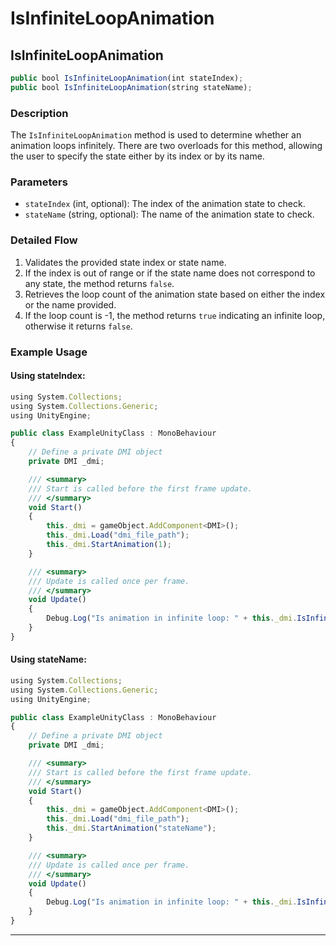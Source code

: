 # IsInfiniteLoopAnimation

## IsInfiniteLoopAnimation

```js
public bool IsInfiniteLoopAnimation(int stateIndex);
public bool IsInfiniteLoopAnimation(string stateName);
```

### Description

The `IsInfiniteLoopAnimation` method is used to determine whether an animation loops infinitely. There are two overloads for this method, allowing the user to specify the state either by its index or by its name.

### Parameters

- `stateIndex` (int, optional): The index of the animation state to check.
- `stateName` (string, optional): The name of the animation state to check.

### Detailed Flow

1. Validates the provided state index or state name.
2. If the index is out of range or if the state name does not correspond to any state, the method returns `false`.
3. Retrieves the loop count of the animation state based on either the index or the name provided.
4. If the loop count is -1, the method returns `true` indicating an infinite loop, otherwise it returns `false`.

### Example Usage

#### Using stateIndex:
```js
using System.Collections;
using System.Collections.Generic;
using UnityEngine;

public class ExampleUnityClass : MonoBehaviour
{
    // Define a private DMI object
    private DMI _dmi;

    /// <summary>
    /// Start is called before the first frame update.
    /// </summary>
    void Start()
    {
        this._dmi = gameObject.AddComponent<DMI>();
        this._dmi.Load("dmi_file_path");
        this._dmi.StartAnimation(1);
    }

    /// <summary>
    /// Update is called once per frame.
    /// </summary>
    void Update() 
    {
        Debug.Log("Is animation in infinite loop: " + this._dmi.IsInfiniteLoopAnimation(1));
    }
}
```

#### Using stateName:
```js
using System.Collections;
using System.Collections.Generic;
using UnityEngine;

public class ExampleUnityClass : MonoBehaviour
{
    // Define a private DMI object
    private DMI _dmi;

    /// <summary>
    /// Start is called before the first frame update.
    /// </summary>
    void Start()
    {
        this._dmi = gameObject.AddComponent<DMI>();
        this._dmi.Load("dmi_file_path");
        this._dmi.StartAnimation("stateName");
    }

    /// <summary>
    /// Update is called once per frame.
    /// </summary>
    void Update() 
    {
        Debug.Log("Is animation in infinite loop: " + this._dmi.IsInfiniteLoopAnimation("stateName"));
    }
}
```

---